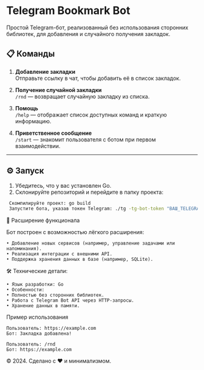 # Telegram Bookmark Bot

Простой Telegram-бот, реализованный без использования сторонних библиотек, для добавления и случайного получения закладок.

## 📋 Команды

1. **Добавление закладки**  
   Отправьте ссылку в чат, чтобы добавить её в список закладок.

2. **Получение случайной закладки**  
   `/rnd` — возвращает случайную закладку из списка.

3. **Помощь**  
   `/help` — отображает список доступных команд и краткую информацию.

4. **Приветственное сообщение**  
   `/start` — знакомит пользователя с ботом при первом взаимодействии.

---

## ⚙️ Запуск

1. Убедитесь, что у вас установлен Go.
2. Склонируйте репозиторий и перейдите в папку проекта:

```bash
 Скомпилируйте проект: go build
 Запустите бота, указав токен Telegram: ./tg -tg-bot-token "ВАШ_TELEGRAM_ТОКЕН"
```

🔧 Расширение функционала

Бот построен с возможностью лёгкого расширения:

    • Добавление новых сервисов (например, управление задачами или напоминания).
    • Реализация интеграции с внешними API.
    • Поддержка хранения данных в базе (например, SQLite).

🛠 Технические детали:

    • Язык разработки: Go
    • Особенности:
    • Полностью без сторонних библиотек.
    • Работа с Telegram Bot API через HTTP-запросы.
    • Хранение данных в памяти.

Пример использования

    Пользователь: https://example.com
    Бот: Закладка добавлена!

    Пользователь: /rnd
    Бот: https://example.com

© 2024. Сделано с ❤️ и минимализмом.
